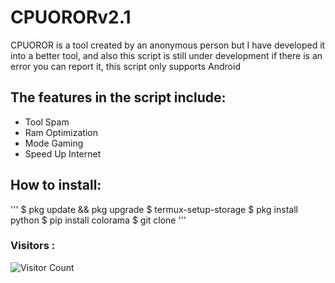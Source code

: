 # CPUORORv2.1
CPUOROR is a tool created by an anonymous person but I have developed it into a better tool, and also this script is still under development if there is an error you can report it, this script only supports Android 

## The features in the script include: 
- Tool Spam 
- Ram Optimization 
- Mode Gaming
- Speed Up Internet

## How to install: 
'''
$ pkg update && pkg upgrade
$ termux-setup-storage
$ pkg install python
$ pip install colorama
$ git clone
'''

### Visitors :
![Visitor Count](https://profile-counter.glitch.me/Whomrx666/count.svg)
